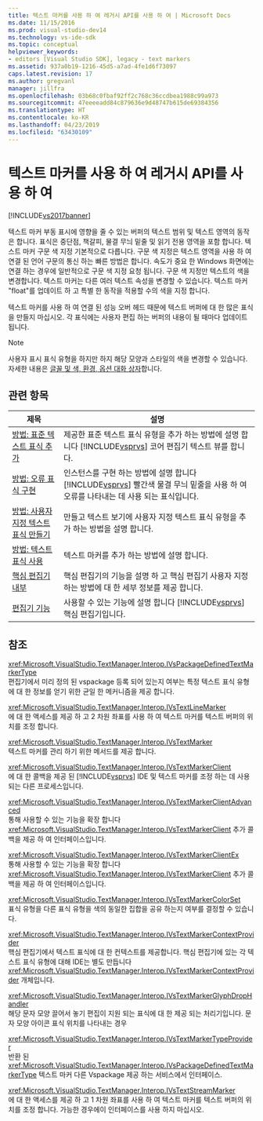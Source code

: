 ```yaml
---
title: 텍스트 마커를 사용 하 여 레거시 API를 사용 하 여 | Microsoft Docs
ms.date: 11/15/2016
ms.prod: visual-studio-dev14
ms.technology: vs-ide-sdk
ms.topic: conceptual
helpviewer_keywords:
- editors [Visual Studio SDK], legacy - text markers
ms.assetid: 937a0b19-1216-45d5-a7ad-4fe1d6f73097
caps.latest.revision: 17
ms.author: gregvanl
manager: jillfra
ms.openlocfilehash: 03b68c0fbaf92ff2c768c36ccdbea1988c99a973
ms.sourcegitcommit: 47eeeeadd84c879636e9d48747b615de69384356
ms.translationtype: HT
ms.contentlocale: ko-KR
ms.lasthandoff: 04/23/2019
ms.locfileid: "63430109"
---
```

# <a name="using-text-markers-with-the-legacy-api"></a>텍스트 마커를 사용 하 여 레거시 API를 사용 하 여
[!INCLUDE[vs2017banner](../includes/vs2017banner.md)]

텍스트 마커 부동 표시에 영향을 줄 수 있는 버퍼의 텍스트 범위 및 텍스트 영역의 동작은 합니다. 표식은 중단점, 책갈피, 물결 무늬 밑줄 및 읽기 전용 영역을 포함 합니다. 텍스트 마커 구문 색 지정 기본적으로 다릅니다. 구문 색 지정은 텍스트 영역을 사용 하 여 연결 된 언어 구문의 통신 하는 빠른 방법은 합니다. 속도가 중요 한 Windows 화면에는 연결 하는 경우에 일반적으로 구문 색 지정 요청 됩니다. 구문 색 지정만 텍스트의 색을 변경합니다. 텍스트 마커는 다른 여러 텍스트 속성을 변경할 수 있습니다. 텍스트 마커 "float"를 업데이트 하 고 특별 한 동작을 적용할 수의 색을 지정 합니다.  
  
 텍스트 마커를 사용 하 여 연결 된 성능 오버 헤드 때문에 텍스트 버퍼에 대 한 많은 표식을 만들지 마십시오. 각 표식에는 사용자 편집 하는 버퍼의 내용이 될 때마다 업데이트 됩니다.  
  
> [!NOTE]
> 사용자 표시 표식 유형을 하지만 하지 해당 모양과 스타일의 색을 변경할 수 있습니다. 자세한 내용은 [글꼴 및 색, 환경, 옵션 대화 상자](../ide/reference/fonts-and-colors-environment-options-dialog-box.md)합니다.  
  
## <a name="related-topics"></a>관련 항목  
  
|제목|설명|  
|-----------|-----------------|  
|[방법: 표준 텍스트 표식 추가](../extensibility/how-to-add-standard-text-markers.md)|제공한 표준 텍스트 표식 유형을 추가 하는 방법에 설명 합니다 [!INCLUDE[vsprvs](../includes/vsprvs-md.md)] 코어 편집기 텍스트 뷰를 합니다.|  
|[방법: 오류 표식 구현](../extensibility/how-to-implement-error-markers.md)|인스턴스를 구현 하는 방법에 설명 합니다 [!INCLUDE[vsprvs](../includes/vsprvs-md.md)] 빨간색 물결 무늬 밑줄을 사용 하 여 오류를 나타내는 데 사용 되는 표식입니다.|  
|[방법: 사용자 지정 텍스트 표식 만들기](../extensibility/how-to-create-custom-text-markers.md)|만들고 텍스트 보기에 사용자 지정 텍스트 표식 유형을 추가 하는 방법을 설명 합니다.|  
|[방법: 텍스트 표식 사용](../extensibility/how-to-use-text-markers.md)|텍스트 마커를 추가 하는 방법에 설명 합니다.|  
|[핵심 편집기 내부](../extensibility/inside-the-core-editor.md)|핵심 편집기의 기능을 설명 하 고 핵심 편집기 사용자 지정 하는 방법에 대 한 세부 정보를 제공 합니다.|  
|[편집기 기능](http://msdn.microsoft.com/bdac940d-1f14-4019-a01f-fd0bb3dc7198)|사용할 수 있는 기능에 설명 합니다 [!INCLUDE[vsprvs](../includes/vsprvs-md.md)] 핵심 편집기입니다.|  
  
## <a name="reference"></a>참조  
 <xref:Microsoft.VisualStudio.TextManager.Interop.IVsPackageDefinedTextMarkerType>  
 편집기에서 미리 정의 된 vspackage 등록 되어 있는지 여부는 특정 텍스트 표식 유형에 대 한 정보를 얻기 위한 균일 한 메커니즘을 제공 합니다.  
  
 <xref:Microsoft.VisualStudio.TextManager.Interop.IVsTextLineMarker>  
 에 대 한 액세스를 제공 하 고 2 차원 좌표를 사용 하 여 텍스트 마커를 텍스트 버퍼의 위치를 조정 합니다.  
  
 <xref:Microsoft.VisualStudio.TextManager.Interop.IVsTextMarker>  
 텍스트 마커를 관리 하기 위한 메서드를 제공 합니다.  
  
 <xref:Microsoft.VisualStudio.TextManager.Interop.IVsTextMarkerClient>  
 에 대 한 콜백을 제공 된 [!INCLUDE[vsprvs](../includes/vsprvs-md.md)] IDE 및 텍스트 마커를 조정 하는 데 사용 되는 다른 프로세스입니다.  
  
 <xref:Microsoft.VisualStudio.TextManager.Interop.IVsTextMarkerClientAdvanced>  
 통해 사용할 수 있는 기능을 확장 합니다 <xref:Microsoft.VisualStudio.TextManager.Interop.IVsTextMarkerClient> 추가 콜백을 제공 하 여 인터페이스입니다.  
  
 <xref:Microsoft.VisualStudio.TextManager.Interop.IVsTextMarkerClientEx>  
 통해 사용할 수 있는 기능을 확장 합니다 <xref:Microsoft.VisualStudio.TextManager.Interop.IVsTextMarkerClient> 추가 콜백을 제공 하 여 인터페이스입니다.  
  
 <xref:Microsoft.VisualStudio.TextManager.Interop.IVsTextMarkerColorSet>  
 표식 유형을 다른 표식 유형을 색의 동일한 집합을 공유 하는지 여부를 결정할 수 있습니다.  
  
 <xref:Microsoft.VisualStudio.TextManager.Interop.IVsTextMarkerContextProvider>  
 핵심 편집기에서 텍스트 표식에 대 한 컨텍스트를 제공합니다. 핵심 편집기에 있는 각 텍스트 표식 유형에 대해 IDE는 별도 만듭니다 <xref:Microsoft.VisualStudio.TextManager.Interop.IVsTextMarkerContextProvider> 개체입니다.  
  
 <xref:Microsoft.VisualStudio.TextManager.Interop.IVsTextMarkerGlyphDropHandler>  
 해당 문자 모양 끌어서 놓기 편집이 지원 되는 표식에 대 한 제공 되는 처리기입니다. 문자 모양 아이콘 표식 위치를 나타내는 경우  
  
 <xref:Microsoft.VisualStudio.TextManager.Interop.IVsTextMarkerTypeProvider>  
 반환 된 <xref:Microsoft.VisualStudio.TextManager.Interop.IVsPackageDefinedTextMarkerType> 텍스트 마커 다른 Vspackage 제공 하는 서비스에서 인터페이스.  
  
 <xref:Microsoft.VisualStudio.TextManager.Interop.IVsTextStreamMarker>  
 에 대 한 액세스를 제공 하 고 1 차원 좌표를 사용 하 여 텍스트 마커를 텍스트 버퍼의 위치를 조정 합니다. 가능한 경우에이 인터페이스를 사용 하지 마십시오.
